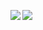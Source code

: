 <p><img align="left" src="https://github-readme-stats.vercel.app/api/top-langs?username=ikbenlike&show_icons=true&theme=dark&hide=scss,tex,perl,groff"/></p>
<p><img align="left" src="https://github-readme-stats.vercel.app/api?username=ikbenlike&include_all_commits=true&show_total_reviews=true&theme=dark"/></p>
